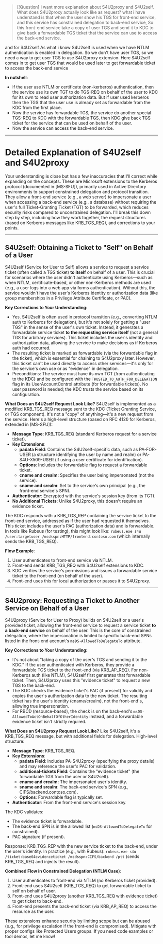 
> [!Question] 
> i want more explanation about S4U2proxy and S4U2self. What does S4U2proxy actually look like as request? what i have understand is that when the user show his TGS for front-end service, and this service has constrained delegation to back-end service, So this front-end service take a copy of user TGS and send it to KDC to give back a forwardable TGS ticket that the service can use to access the back-end service.
> 
and for S4U2self As what i know S4U2self is used when we have NTLM authentication is enabled in delegation. So we don't have user TGS, so we need a way to get user TGS to use S4U2proxy extension. Here S4U2self comes in to get user TGS that would be used later to get forwardable ticket to access the back-end service

**In nutshell**:
- If the user use NTLM or certificate (non-kerberos) authentication, then the service use its own TGT to do TGS-REQ on behalf of the user to KDC for its own to read user authorization data. But if user used kerberos then the TGS that the user use is already set as forwardable from the KDC from the first place.
- Now the service has forwardable TGS, the service do another special TGS-REQ to KDC with the forwardable TGS, then KDC give back TGS ticket for the service that can be used on behalf of the user.
- Now the service can access the back-end service.
---
# Detailed Explanation of S4U2self and S4U2proxy

Your understanding is close but has a few inaccuracies that I'll correct while expanding on the concepts. These are Microsoft extensions to the Kerberos protocol (documented in [MS-SFU]), primarily used in Active Directory environments to support constrained delegation and protocol transition. They allow a front-end service (e.g., a web server) to impersonate a user when accessing a back-end service (e.g., a database) without requiring the user's full Ticket-Granting Ticket (TGT) to be forwarded, which reduces security risks compared to unconstrained delegation. I'll break this down step by step, including how they work together, the request structures (based on Kerberos messages like KRB_TGS_REQ), and corrections to your points.

---
## S4U2self: Obtaining a Ticket to "Self" on Behalf of a User
S4U2self (Service for User to Self) allows a service to request a service ticket (often called a TGS ticket) **to itself** on behalf of a user. This is crucial for scenarios where the user didn't authenticate using Kerberos—such as when NTLM, certificate-based, or other non-Kerberos methods are used (e.g., a user logs into a web app via forms authentication). Without this, the service wouldn't have the user's Kerberos identity or authorization data (like group memberships in a Privilege Attribute Certificate, or PAC).

**Key Corrections to Your Understanding**:
- Yes, S4U2self is often used in protocol transition (e.g., converting NTLM auth to Kerberos for delegation), but it's not solely for getting a "user TGS" in the sense of the user's own ticket. Instead, it generates a forwardable service ticket **to the requesting service itself** (not a general TGS for arbitrary services). This ticket includes the user's identity and authorization data, allowing the service to make decisions as if Kerberos auth had occurred.
- The resulting ticket is marked as forwardable (via the forwardable flag in the ticket), which is essential for chaining to S4U2proxy later. However, this ticket can't be used directly to access other services—it's only for the service's own use or as "evidence" in delegation.
- Preconditions: The service must have its own TGT (from authenticating to the KDC) and be configured with the `TRUSTED_TO_AUTH_FOR_DELEGATION` flag in its UserAccountControl attribute (for forwardable tickets). No user password is needed; the KDC trusts the service based on its configuration.

**What Does an S4U2self Request Look Like?**
S4U2self is implemented as a modified KRB_TGS_REQ message sent to the KDC (Ticket Granting Service, or TGS component). It's not a "copy" of anything—it's a new request from the service. Here's a high-level structure (based on RFC 4120 for Kerberos, extended in [MS-SFU]):

- **Message Type**: KRB_TGS_REQ (standard Kerberos request for a service ticket).
- **Key Extensions**:
  - **padata Field**: Contains the S4U2self-specific data, such as PA-FOR-USER (a structure identifying the user by name and realm) or PA-S4U-X509-USER (if using a user certificate for identification).
  - **Options**: Includes the forwardable flag to request a forwardable ticket.
  - **cname and crealm**: Specifies the user being impersonated (not the service).
  - **sname and srealm**: Set to the service's own principal (e.g., the front-end service's SPN).
- **Authenticator**: Encrypted with the service's session key (from its TGT).
- **No Additional Tickets**: Unlike S4U2proxy, this doesn't require an evidence ticket.

The KDC responds with a KRB_TGS_REP containing the service ticket to the front-end service, addressed as if the user had requested it themselves. This ticket includes the user's PAC (authorization data) and is forwardable. In tools like Rubeus (for testing), this might look like: `rubeus.exe s4u /user:targetuser /msdsspn:HTTP/frontend.contoso.com` (which internally sends the KRB_TGS_REQ).

**Flow Example**:
1. User authenticates to front-end service via NTLM.
2. Front-end sends KRB_TGS_REQ with S4U2self extensions to KDC.
3. KDC verifies the service's permissions and issues a forwardable service ticket to the front-end (on behalf of the user).
4. Front-end uses this for local authorization or passes it to S4U2proxy.

---
## S4U2proxy: Requesting a Ticket to Another Service on Behalf of a User
S4U2proxy (Service for User to Proxy) builds on S4U2self or a user's provided ticket, allowing the front-end service to request a service ticket **to a back-end service** on behalf of the user. This is the core of constrained delegation, where the impersonation is limited to specific back-end SPNs listed in the front-end account's `msDS-AllowedToDelegateTo` attribute.

**Key Corrections to Your Understanding**:
- It's not about "taking a copy of the user's TGS and sending it to the KDC." If the user authenticated with Kerberos, they provide a forwardable TGS ticket to the front-end (via KRB_AP_REQ). For non-Kerberos auth (like NTLM), S4U2self first generates that forwardable ticket. Then, S4U2proxy uses this "evidence ticket" to request a new TGS to the back-end.
- The KDC checks the evidence ticket's PAC (if present) for validity and copies the user's authorization data to the new ticket. The resulting ticket has the user's identity (cname/crealm), not the front-end's, allowing true impersonation.
- For RBCD (resource-based), the check is on the back-end's `msDS-AllowedToActOnBehalfOfOtherIdentity` instead, and a forwardable evidence ticket isn't strictly required.

**What Does an S4U2proxy Request Look Like?**
Like S4U2self, it's a KRB_TGS_REQ message, but with additional fields for delegation. High-level structure:

- **Message Type**: KRB_TGS_REQ.
- **Key Extensions**:
  - **padata Field**: Includes PA-S4U2proxy (specifying the proxy details) and may reference the user's PAC for validation.
  - **additional-tickets Field**: Contains the "evidence ticket" (the forwardable TGS from the user or S4U2self).
  - **cname and crealm**: The impersonated user's identity.
  - **sname and srealm**: The back-end service's SPN (e.g., CIFS/backend.contoso.com).
  - **Options**: Forwardable flag is typically set.
- **Authenticator**: From the front-end service's session key.

The KDC validates:
- The evidence ticket is forwardable.
- The back-end SPN is in the allowed list (`msDS-AllowedToDelegateTo` for constrained).
- PAC signature (if present).

Response: KRB_TGS_REP with the new service ticket to the back-end, under the user's identity. In practice (e.g., with Rubeus): `rubeus.exe s4u /ticket:base64evidenceticket /msdsspn:CIFS/backend /ptt` (sends KRB_TGS_REQ and injects the result).

**Combined Flow in Constrained Delegation (NTLM Case)**:
1. User authenticates to front-end via NTLM (no Kerberos ticket provided).
2. Front-end uses S4U2self (KRB_TGS_REQ) to get forwardable ticket to self on behalf of user.
3. Front-end uses S4U2proxy (another KRB_TGS_REQ with evidence ticket) to get ticket to back-end.
4. Front-end presents the back-end ticket (via KRB_AP_REQ) to access the resource as the user.

These extensions enhance security by limiting scope but can be abused (e.g., for privilege escalation if the front-end is compromised). Mitigate with proper configs like Protected Users groups. If you need code examples or tool demos, let me know!